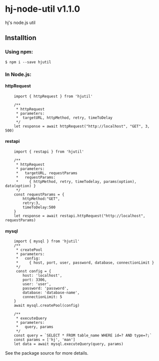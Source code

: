 # hj-node-util v1.1.0
hj's node.js util

## Installtion
### Using npm:

    $ npm i --save hjutil


### In Node.js:

#### httpRequest
```
    import { httpRequest } from 'hjutil'

    /**
     * httpRequest
     * parameters:
     *  targetURL, httpMethod, retry, timeToDelay
     */
    let response = await httpRequest("http://localhost", "GET", 3, 500)
```

#### restapi
```
    import { restapi } from 'hjutil'

    /**
     * httpRequest
     * parameters:
     *   targetURL, requestParams
     *   requestParams:
     *     { httpMethod, retry, timeTodelay, params(option), data(option) }
     */
    const requestParams = {
        httpMethod:"GET",
        retry:3,
        timeToDelay:500
    }
    let response = await restapi.httpRequest("http://localhost", requestParams)
```

#### mysql
```
    import { mysql } from 'hjutil'
    /**
     * createPool
     * parameters:
     *   config:
     *     { host, port, user, password, database, connectionLimit }
     */
     const config = {
        host: 'localhost',
        port: 3306,
        user: 'user',
        password: 'password',
        database: 'database-name',
        connectionLimit: 5
    }
    await mysql.createPool(config)

    /**
     * executeQuery
     * parameters:
     *   query, params
     */
    const query = `SELECT * FROM table_name WHERE id=? AND type=?;`
    const params = ['hj', 'man']
    let data = await mysql.executeQuery(query, params)
```

See the package source for more details.
